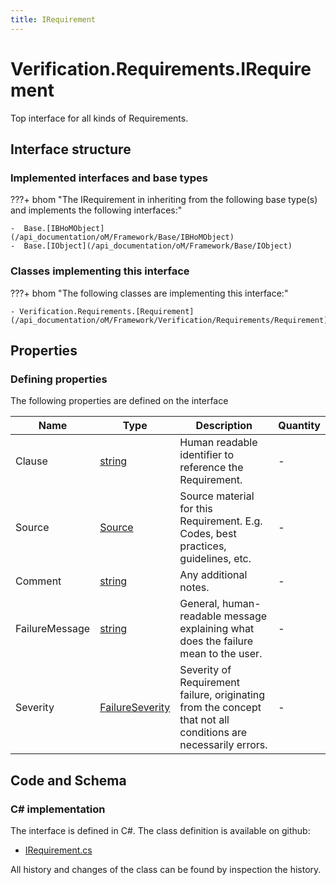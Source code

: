 ```yaml
---
title: IRequirement
---
```


# Verification.Requirements.IRequirement

Top interface for all kinds of Requirements.

## Interface structure

### Implemented interfaces and base types

???+ bhom "The IRequirement in inheriting from the following base type(s) and implements the following interfaces:"

    -  Base.[IBHoMObject](/api_documentation/oM/Framework/Base/IBHoMObject)
    -  Base.[IObject](/api_documentation/oM/Framework/Base/IObject)


### Classes implementing this interface

???+ bhom "The following classes are implementing this interface:"

    - Verification.Requirements.[Requirement](/api_documentation/oM/Framework/Verification/Requirements/Requirement)


## Properties



### Defining properties

The following properties are defined on the interface

| Name             | Type             | Description      | Quantity         |
|------------------|------------------|------------------|------------------|
| Clause | [string](https://learn.microsoft.com/en-us/dotnet/api/System.String?view=netstandard-2.0) | Human readable identifier to reference the Requirement. | - |
| Source | [Source](/api_documentation/oM/Framework/Data/Library/Source) | Source material for this Requirement. E.g. Codes, best practices, guidelines, etc. | - |
| Comment | [string](https://learn.microsoft.com/en-us/dotnet/api/System.String?view=netstandard-2.0) | Any additional notes. | - |
| FailureMessage | [string](https://learn.microsoft.com/en-us/dotnet/api/System.String?view=netstandard-2.0) | General, human-readable message explaining what does the failure mean to the user. | - |
| Severity | [FailureSeverity](/api_documentation/oM/Framework/Verification/FailureSeverity) | Severity of Requirement failure, originating from the concept that not all conditions are necessarily errors. | - |


## Code and Schema

### C# implementation

The interface is defined in C#. The class definition is available on github:

- [IRequirement.cs](https://github.com/BHoM/BHoM/blob/develop/Verification_oM/Requirements/Interfaces/IRequirement.cs)

All history and changes of the class can be found by inspection the history.
